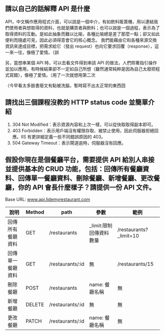 ## 請以自己的話解釋 API 是什麼

API，中文稱作應用程式介面，可以說是一個中介，有如飲料販賣機，用以連結我們使用者與想取得的資料，也就是購買者與飲料；也可以說是一個過程，表示為了取得資料的互動。是如此抽象而難以比喻，各種比喻總是差了那麼一點；卻又如此便利而隨處可見，因此必須得意會它的核心概念。
我們能藉由它和各種來源交換資訊來達成目標，把需求給它（發出 request）也向它要求回覆（response），這一來一往，像極了愛情。（誤

另，當想串某個 API 時，可以去看文件得到串該 API 的做法，人們照著指引操作並加以應用，有時候結果卻不一定如自己所想（雖然通常純粹是因為自己太廢把程式寫錯），像極了愛情。（用了一次就想用第二次

（今早看太多臉書廢文有點被洗腦，暫時寫不出太正常的東西囧

## 請找出三個課程沒教的 HTTP status code 並簡單介紹
 
1. 304 Not Modified：表示資源內容和上次一樣，可以從快取取得副本即可。
2. 403 Forbidden：表示用戶端沒有權限存取、被禁止使用，因此伺服器拒絕回應。IIS 有更詳細定義一些不同錯誤原因的 403。
3. 504 Gateway Timeout：表示閘道逾時，伺服器沒有回應。

## 假設你現在是個餐廳平台，需要提供 API 給別人串接並提供基本的 CRUD 功能，包括：回傳所有餐廳資料、回傳單一餐廳資料、刪除餐廳、新增餐廳、更改餐廳，你的 API 會長什麼樣子？請提供一份 API 文件。

Base URL: www.api.lidemyrestaurant.com

| 說明      | Method  | path       | 參數                   | 範例             |
|----------------|--------|------------|----------------------|----------------|
| 回傳所有餐廳資料 | GET    | /restaurants     | _limit:限制回傳資料數量           | /restaurants?_limit=10 |
| 回傳單一餐廳資料 | GET    | /restaurants/:id | 無                    | /restaurants/15      |
| 刪除餐廳   | POST   | /restaurants     | name: 餐廳名稱 | 無              |
| 新增餐廳   | DELETE   | /restaurants/:id     | 無 | 無              |
| 更改餐廳  | PATCH   | /restaurants/:id     | name: 餐廳名稱 | 無              |
